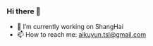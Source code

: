 ### Hi there 👋

- 🔭 I’m currently working on ShangHai
- 📫 How to reach me: [aikuyun.tsl@gmail.com](aikuyun.tsl@gmail.com)
